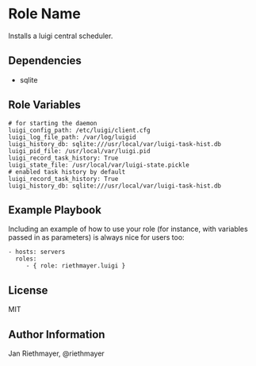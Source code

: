# Role Name

Installs a luigi central scheduler.

## Dependencies

* sqlite

## Role Variables


    # for starting the daemon
    luigi_config_path: /etc/luigi/client.cfg
    luigi_log_file_path: /var/log/luigid
    luigi_history_db: sqlite:///usr/local/var/luigi-task-hist.db
    luigi_pid_file: /usr/local/var/luigi.pid
    luigi_record_task_history: True
    luigi_state_file: /usr/local/var/luigi-state.pickle
    # enabled task history by default
    luigi_record_task_history: True
    luigi_history_db: sqlite:///usr/local/var/luigi-task-hist.db

## Example Playbook

Including an example of how to use your role (for instance, with variables passed in as parameters) is always nice for users too:

    - hosts: servers
      roles:
         - { role: riethmayer.luigi }

## License

MIT

## Author Information

Jan Riethmayer, @riethmayer
